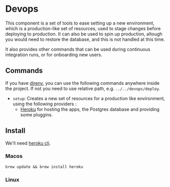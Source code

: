 # Devops

This component is a set of tools to ease setting up a new environment, which is a production-like set of resources, used to stage changes before deploying to production. It can also be used to spin up production, altough you would need to restore the database, and this is not handled at this time.

It also provides other commands that can be used during continuous integration runs, or for
onboarding new users.

## Commands

If you have [direnv](direnv.net), you can use the following commands anywhere inside the project.
If not you need to use relative path, e.g. `../../devops/deploy`.


* `setup`: Creates a new set of resources for a production like environment, using the following providers :
	* [Heroku](https://dashboard.heroku.com/login) for hosting the apps, the Postgres database and
providing some pluggins.

## Install

We'll need [heroku cli]().

### Macos

```
brew update && brew install heroku
```

### Linux

```
```
